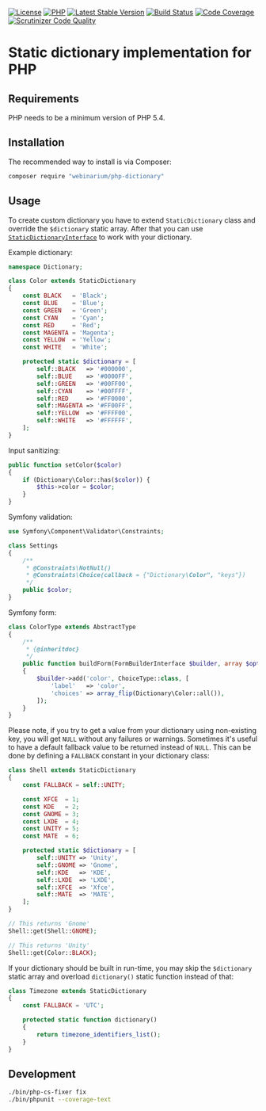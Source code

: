 [![License](https://poser.pugx.org/webinarium/php-dictionary/license)](https://packagist.org/packages/webinarium/php-dictionary)
[![PHP](https://img.shields.io/badge/PHP-5.6%2B-blue.svg)](https://secure.php.net/migration56)
[![Latest Stable Version](https://poser.pugx.org/webinarium/php-dictionary/v/stable)](https://packagist.org/packages/webinarium/php-dictionary)
[![Build Status](https://travis-ci.org/webinarium/php-dictionary.svg?branch=master)](https://travis-ci.org/webinarium/php-dictionary)
[![Code Coverage](https://scrutinizer-ci.com/g/webinarium/php-dictionary/badges/coverage.png?b=master)](https://scrutinizer-ci.com/g/webinarium/php-dictionary/?branch=master)
[![Scrutinizer Code Quality](https://scrutinizer-ci.com/g/webinarium/php-dictionary/badges/quality-score.png?b=master)](https://scrutinizer-ci.com/g/webinarium/php-dictionary/?branch=master)

# Static dictionary implementation for PHP

## Requirements

PHP needs to be a minimum version of PHP 5.4.

## Installation

The recommended way to install is via Composer:

```bash
composer require "webinarium/php-dictionary"
```

## Usage

To create custom dictionary you have to extend `StaticDictionary` class and override the `$dictionary` static array.
After that you can use [`StaticDictionaryInterface`](https://github.com/webinarium/php-dictionary/blob/master/src/StaticDictionaryInterface.php) to work with your dictionary.

Example dictionary:

```php
namespace Dictionary;

class Color extends StaticDictionary
{
    const BLACK   = 'Black';
    const BLUE    = 'Blue';
    const GREEN   = 'Green';
    const CYAN    = 'Cyan';
    const RED     = 'Red';
    const MAGENTA = 'Magenta';
    const YELLOW  = 'Yellow';
    const WHITE   = 'White';

    protected static $dictionary = [
        self::BLACK   => '#000000',
        self::BLUE    => '#0000FF',
        self::GREEN   => '#00FF00',
        self::CYAN    => '#00FFFF',
        self::RED     => '#FF0000',
        self::MAGENTA => '#FF00FF',
        self::YELLOW  => '#FFFF00',
        self::WHITE   => '#FFFFFF',
    ];
}
```

Input sanitizing:

```php
public function setColor($color)
{
    if (Dictionary\Color::has($color)) {
        $this->color = $color;
    }
}
```

Symfony validation:

```php
use Symfony\Component\Validator\Constraints;

class Settings
{
    /**
     * @Constraints\NotNull()
     * @Constraints\Choice(callback = {"Dictionary\Color", "keys"})
     */
    public $color;
}
```

Symfony form:

```php
class ColorType extends AbstractType
{
    /**
     * {@inheritdoc}
     */
    public function buildForm(FormBuilderInterface $builder, array $options)
    {
        $builder->add('color', ChoiceType::class, [
            'label'   => 'color',
            'choices' => array_flip(Dictionary\Color::all()),
        ]);
    }
}
```

Please note, if you try to get a value from your dictionary using non-existing key, you will get `NULL` without any failures or warnings.
Sometimes it's useful to have a default fallback value to be returned instead of `NULL`.
This can be done by defining a `FALLBACK` constant in your dictionary class:

```php
class Shell extends StaticDictionary
{
    const FALLBACK = self::UNITY;

    const XFCE  = 1;
    const KDE   = 2;
    const GNOME = 3;
    const LXDE  = 4;
    const UNITY = 5;
    const MATE  = 6;

    protected static $dictionary = [
        self::UNITY => 'Unity',
        self::GNOME => 'Gnome',
        self::KDE   => 'KDE',
        self::LXDE  => 'LXDE',
        self::XFCE  => 'Xfce',
        self::MATE  => 'MATE',
    ];
}

// This returns 'Gnome'
Shell::get(Shell::GNOME);

// This returns 'Unity'
Shell::get(Color::BLACK);
```

If your dictionary should be built in run-time, you may skip the `$dictionary` static array and overload `dictionary()` static function instead of that:

```php
class Timezone extends StaticDictionary
{
    const FALLBACK = 'UTC';

    protected static function dictionary()
    {
        return timezone_identifiers_list();
    }
}
```

## Development

```bash
./bin/php-cs-fixer fix
./bin/phpunit --coverage-text
```
